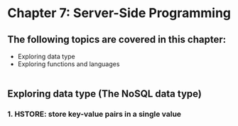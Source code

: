 # Chapter 7: Server-Side Programming

## The following topics are covered in this chapter:
* Exploring data type
* Exploring functions and languages
<br></br>

## Exploring data type (The NoSQL data type)
### 1. HSTORE: store key-value pairs in a single value

```